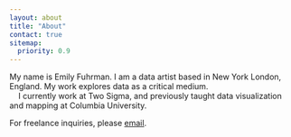 ```yaml
---
layout: about
title: "About"
contact: true
sitemap:
  priority: 0.9
---
```

My name is Emily Fuhrman. I am a data artist based in <span class='st'>New York</span> London, England. My work explores data as a critical medium.<br/>&nbsp;&nbsp;&nbsp;&nbsp;I currently work at Two Sigma, and previously taught data visualization and mapping at Columbia University.

<span class='sub'>For freelance inquiries, please [email](mailto:emily.fuhrman@columbia.edu).</span>

